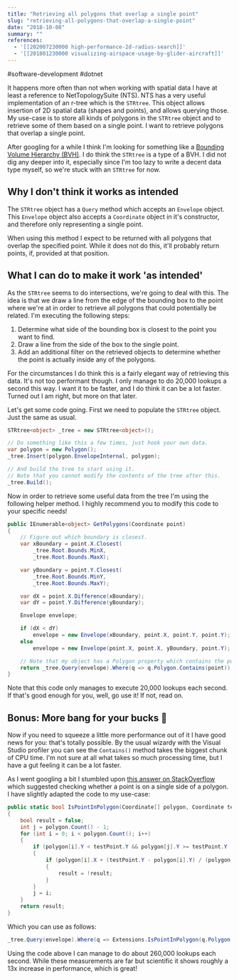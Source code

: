 ```yaml
---
title: "Retrieving all polygons that overlap a single point"
slug: "retrieving-all-polygons-that-overlap-a-single-point"
date: "2018-10-08"
summary: ""
references: 
  - '[[202007230000 high-performance-2d-radius-search]]'
  - '[[201801230000 visualizing-airspace-usage-by-glider-aircraft]]'
---
```


#software-development #dotnet

It happens more often than not when working with spatial data I have at least a reference to NetTopologySuite (NTS). NTS has a very useful implementation of an r-tree which is the `STRtree`. This object allows insertion of 2D spatial data (shapes and points), and allows querying those. My use-case is to store all kinds of polygons in the `STRtree` object and to retrieve some of them based on a single point. I want to retrieve polygons that overlap a single point.

After googling for a while I think I'm looking for something like a [Bounding Volume Hierarchy (BVH)](https://en.wikipedia.org/wiki/Bounding_volume_hierarchy). I do think the `STRtree` is a type of a BVH. I did not dig any deeper into it, especially since I'm too lazy to write a decent data type myself, so we're stuck with an `STRtree` for now.

## Why I don't think it works as intended

The `STRtree` object has a `Query` method which accepts an `Envelope` object. This `Envelope` object also accepts a `Coordinate` object in it's constructor, and therefore only representing a single point.

When using this method I expect to be returned with all polygons that overlap the specified point. While it does not do this, it'll probably return points, if, provided at that position.

## What I can do to make it work 'as intended'

As the `STRtree` seems to do intersections, we're going to deal with this. The idea is that we draw a line from the edge of the bounding box to the point where we're at in order to retrieve all polygons that could potentially be related. I'm executing the following steps:

1. Determine what side of the bounding box is closest to the point you want to find.
2. Draw a line from the side of the box to the single point.
3. Add an additional filter on the retrieved objects to determine whether the point is actually inside any of the polygons.

For the circumstances I do think this is a fairly elegant way of retrieving this data. It's not too performant though. I only manage to do 20,000 lookups a second this way. I want it to be faster, and I do think it can be a lot faster. Turned out I am right, but more on that later.

Let's get some code going. First we need to populate the `STRtree` object. Just the same as usual.

```csharp
STRtree<object> _tree = new STRtree<object>();

// Do something like this a few times, just hook your own data.
var polygon = new Polygon();
_tree.Insert(polygon.EnvelopeInternal, polygon);

// And build the tree to start using it.
// Note that you cannot modify the contents of the tree after this.
_tree.Build();
```

Now in order to retrieve some useful data from the tree I'm using the following helper method. I highly recommend you to modify this code to your specific needs!

```csharp
public IEnumerable<object> GetPolygons(Coordinate point)
{
    // Figure out which boundary is closest.
    var xBoundary = point.X.Closest(
        _tree.Root.Bounds.MinX,
        _tree.Root.Bounds.MaxX);

    var yBoundary = point.Y.Closest(
        _tree.Root.Bounds.MinY,
        _tree.Root.Bounds.MaxY);

    var dX = point.X.Difference(xBoundary);
    var dY = point.Y.Difference(yBoundary);

    Envelope envelope;

    if (dX < dY)
        envelope = new Envelope(xBoundary, point.X, point.Y, point.Y);
    else
        envelope = new Envelope(point.X, point.X, yBoundary, point.Y);

    // Note that my object has a Polygon property which contains the polygon itself.
    return _tree.Query(envelope).Where(q => q.Polygon.Contains(point));
}
```

Note that this code only manages to execute 20,000 lookups each second. If that's good enough for you, well, go use it! If not, read on.

## Bonus: More bang for your bucks 🎉

Now if you need to squeeze a little more performance out of it I have good news for you: that's totally possible. By the usual wizardy with the Visual Studio profiler you can see the `Contains()` method takes the biggest chunk of CPU time. I'm not sure at all what takes so much processing time, but I have a gut feeling it can be a lot faster.

As I went googling a bit I stumbled upon [this answer on StackOverflow](https://stackoverflow.com/a/14998816/1720761) which suggested checking whether a point is on a single side of a polygon. I have slightly adapted the code to my use-case:

```csharp
public static bool IsPointInPolygon(Coordinate[] polygon, Coordinate testPoint)
{
    bool result = false;
    int j = polygon.Count() - 1;
    for (int i = 0; i < polygon.Count(); i++)
    {
        if (polygon[i].Y < testPoint.Y && polygon[j].Y >= testPoint.Y || polygon[j].Y < testPoint.Y && polygon[i].Y >= testPoint.Y)
        {
            if (polygon[i].X + (testPoint.Y - polygon[i].Y) / (polygon[j].Y - polygon[i].Y) * (polygon[j].X - polygon[i].X) < testPoint.X)
            {
                result = !result;
            }
        }
        j = i;
    }
    return result;
}
```

Which you can use as follows:

```csharp
_tree.Query(envelope).Where(q => Extensions.IsPointInPolygon(q.Polygon.Coordinates, point));
```

Using the code above I can manage to do about 260,000 lookups each second. While these measurements are far but scientific it shows roughly a 13x increase in performance, which is great!
